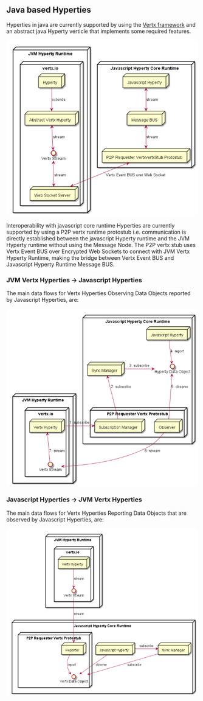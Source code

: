 ## Java based Hyperties

Hyperties in java are currently supported by using the [Vertx framework](http://vertx.io/) and an abstract java Hyperty verticle that implements some required features.

![Vertx Hyperties Architecture](jvm-abstract-hyperty.png)

Interoperability with javascript core runtime Hyperties are currently supported by using a P2P vertx runtime protostub i.e. communication is directly established between the javascript Hyperty runtime and the JVM Hyperty runtime without using the Message Node. The P2P vertx stub uses Vertx Event BUS over Encrypted Web Sockets to connect with JVM Vertx Hyperty Runtime, making the bridge between Vertx Event BUS and Javascript Hyperty Runtime Message BUS.

### JVM Vertx Hyperties -> Javascript Hyperties

The main data flows for Vertx Hyperties Observing Data Objects reported by Javascript Hyperties, are:

![Vertx Hyperties Observing Data Objects reported by Javascript Hyperties](observer-interoperability.png)

### Javascript Hyperties -> JVM Vertx Hyperties

The main data flows for Vertx Hyperties Reporting Data Objects that are observed by Javascript Hyperties, are:

![Vertx Hyperties Reporting Data Objects that are observed by Javascript Hyperties](reporter-interoperability.png)
